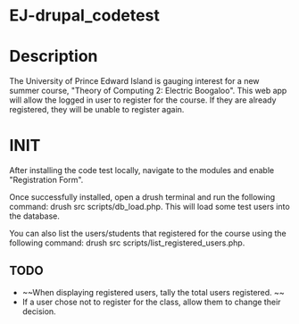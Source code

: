 # EJ-drupal_codetest

# Description
The University of Prince Edward Island is gauging interest for a new summer course, "Theory of Computing 2: Electric Boogaloo". This web app will allow the logged in user to register for the course. If they are already registered, they will be unable to register again.

# INIT
After installing the code test locally, navigate to the modules and enable "Registration Form". 

Once successfully installed, open a drush terminal and run the following command: drush src scripts/db_load.php. This will load some test users into the database. 

You can also list the users/students that registered for the course using the following command: drush src scripts/list_registered_users.php.

## TODO
* ~~When displaying registered users, tally the total users registered. ~~
* If a user chose not to register for the class, allow them to change their decision.
